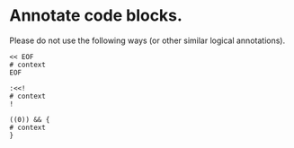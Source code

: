 # Annotate code blocks.

Please do not use the following ways (or other similar logical annotations).

```shell
<< EOF
# context
EOF
```

```shell
:<<!
# context
!
```

```shell
((0)) && {
# context
}
```